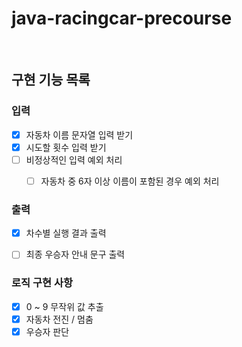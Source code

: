 # java-racingcar-precourse

<br>

## 구현 기능 목록


### 입력
- [X] 자동차 이름 문자열 입력 받기
- [X] 시도할 횟수 입력 받기
- [ ] 비정상적인 입력 예외 처리
    - [ ] 자동차 중 6자 이상 이름이 포함된 경우 예외 처리


### 출력
- [X] 차수별 실행 결과 출력
- [ ] 최종 우승자 안내 문구 출력


### 로직 구현 사항
- [X] 0 ~ 9 무작위 값 추출
- [X] 자동차 전진 / 멈춤
- [X] 우승자 판단